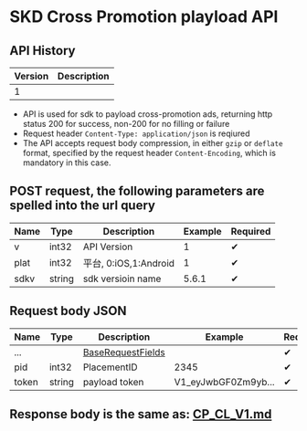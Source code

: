 # SKD Cross Promotion playload API

## API History

|Version|Description|
|----|----|
| 1 |  |

* API is used for sdk to payload cross-promotion ads, returning http status 200 for success, non-200 for no filling or failure
* Request header `Content-Type: application/json` is reqiured
* The API accepts request body compression, in either `gzip` or `deflate` format, specified by the request header `Content-Encoding`, which is mandatory in this case.

## POST request, the following parameters are spelled into the url query

| Name|Type|Description|Example|Required|
| --- | ---| --- | --- |---|
| v | int32 | API Version|1| ✔︎|
| plat | int32 | 平台, 0:iOS,1:Android|1| ✔︎|
| sdkv | string | sdk versioin name |5.6.1| ✔︎|

## Request body JSON

| Name|Type|Description|Example|Required|
| --- | ---| --- | --- | --- |
|...||[BaseRequestFields](SDK_COMMON.md#baserequestfields)||✔︎|
| pid | int32 | PlacementID | 2345|✔︎|
| token | string | payload token | V1_eyJwbGF0Zm9yb... |✔︎|

## Response body is the same as: [CP_CL_V1.md](CP_CL_V1.md#campaign)
